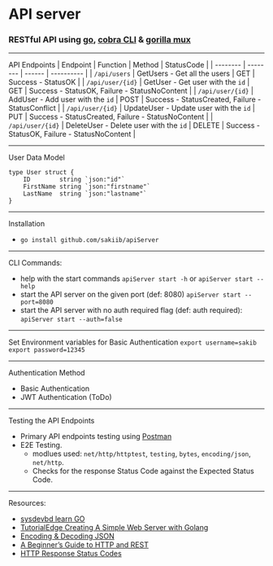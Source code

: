 # API server

### RESTful API using [go](https://github.com/golang), [cobra CLI](https://github.com/spf13/cobra) & [gorilla mux](https://github.com/gorilla/mux)

--- 
API Endpoints
| Endpoint | Function | Method | StatusCode |
| -------- | -------- | ------ | ---------- |
| `/api/users` | GetUsers - Get all the users | GET | Success - StatusOK |
| `/api/user/{id}` | GetUser - Get user with the `id` | GET | Success - StatusOK, Failure - StatusNoContent |
| `/api/user/{id}` | AddUser - Add user with the `id` | POST | Success - StatusCreated, Failure - StatusConflict |
| `/api/user/{id}` | UpdateUser - Update user with the `id` | PUT | Success - StatusCreated, Failure - StatusNoContent |
| `/api/user/{id}` | DeleteUser - Delete user with the `id` | DELETE | Success - StatusOK, Failure - StatusNoContent |

---
User Data Model
```
type User struct {
	ID        string `json:"id"`
	FirstName string `json:"firstname"`
	LastName  string `json:"lastname"`
}
```

---
Installation
* `go install github.com/sakiib/apiServer`

---
CLI Commands:
* help with the start commands `apiServer start -h` or `apiServer start --help`
* start the API server on the given port (def: 8080) `apiServer start --port=8080`
* start the API server with no auth required flag (def: auth required): `apiServer start --auth=false`

--- 
Set Environment variables for Basic Authentication
`export username=sakib`
`export password=12345`

---
Authentication Method
* Basic Authentication
* JWT Authentication (ToDo)

---
Testing the API Endpoints
* Primary API endpoints testing using [Postman](https://github.com/postmanlabs) 
* E2E Testing. 
	* modlues used: `net/http/httptest`, `testing`, `bytes`, `encoding/json`, `net/http`. 
	* Checks for the response Status Code against the Expected Status Code.

---
Resources:
* [sysdevbd learn GO](https://sysdevbd.com/go/)
* [TutorialEdge Creating A Simple Web Server with Golang](https://tutorialedge.net/golang/creating-simple-web-server-with-golang/)
* [Encoding & Decoding JSON](https://kevin.burke.dev/kevin/golang-json-http/)
* [A Beginner’s Guide to HTTP and REST](https://code.tutsplus.com/tutorials/a-beginners-guide-to-http-and-rest--net-16340)
* [HTTP Response Status Codes](https://developer.mozilla.org/en-US/docs/Web/HTTP/Status)



